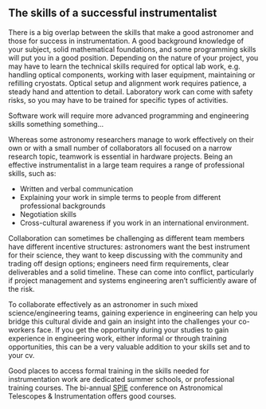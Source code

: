 ## The skills of a successful instrumentalist

There is a big overlap between the skills that make a good astronomer and those for success in instrumentation. A good background knowledge of your subject, solid mathematical foundations, and some programming skills will put you in a good position. Depending on the nature of your project, you may have to learn the technical skills required for optical lab work, e.g. handling optical components, working with laser equipment, maintaining or refilling cryostats. Optical setup and alignment work requires patience, a steady hand and attention to detail. Laboratory work can come with safety risks, so you may have to be trained for specific types of activities. 

Software work will require more advanced programming and engineering skills something something...

Whereas some astronomy researchers manage to work effectively on their own or with a small number of collaborators all focused on a narrow research topic, teamwork is essential in hardware projects. Being an effective instrumentalist in a large team requires a range of professional skills, such as:


* Written and verbal communication 
* Explaining your work in simple terms to people from different professional backgrounds
* Negotiation skills
* Cross-cultural awareness if you work in an international environment.


Collaboration can sometimes be challenging as different team members have different incentive structures: astronomers want the best instrument for their science, they want to keep discussing with the community and trading off design options; engineers need firm requirements, clear deliverables and a solid timeline. These can come into conflict, particularly if project management and systems engineering aren’t sufficiently aware of the risk.

To collaborate effectively as an astronomer in such mixed science/engineering teams, gaining experience in engineering can help you bridge this cultural divide and gain an insight into the challenges your co-workers face. If you get the opportunity during your studies to gain experience in engineering work, either informal or through training opportunities, this can be a very valuable addition to your skills set and to your cv. 

Good places to access formal training in the skills needed for instrumentation work are dedicated summer schools, or professional training courses. The bi-annual [SPIE](http://www.spie.org) conference on Astronomical Telescopes & Instrumentation offers good courses. 
